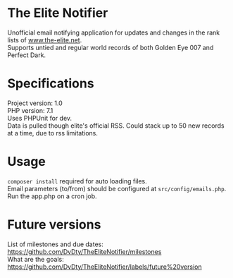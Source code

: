 # The Elite Notifier
Unofficial email notifying application for updates and changes in the rank lists of www.the-elite.net.  
Supports untied and regular world records of both Golden Eye 007 and Perfect Dark.  
# Specifications
Project version: 1.0  
PHP version: 7.1  
Uses PHPUnit for dev.  
Data is pulled though elite's official RSS. Could stack up to 50 new records at a time, due to rss limitations.  
# Usage
`composer install` required for auto loading files.  
Email parameters (to/from) should be configured at `src/config/emails.php`.  
Run the app.php on a cron job.  
# Future versions
List of milestones and due dates: https://github.com/DvDty/TheEliteNotifier/milestones  
What are the goals: https://github.com/DvDty/TheEliteNotifier/labels/future%20version  
